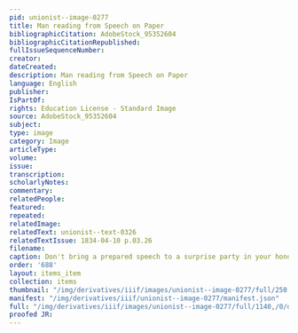 ```yaml
---
pid: unionist--image-0277
title: Man reading from Speech on Paper
bibliographicCitation: AdobeStock_95352604
bibliographicCitationRepublished: 
fullIssueSequenceNumber: 
creator: 
dateCreated: 
description: Man reading from Speech on Paper
language: English
publisher: 
IsPartOf: 
rights: Education License - Standard Image
source: AdobeStock_95352604
subject: 
type: image
category: Image
articleType: 
volume: 
issue: 
transcription: 
scholarlyNotes: 
commentary: 
relatedPeople: 
featured: 
repeated: 
relatedImage: 
relatedText: unionist--text-0326
relatedTextIssue: 1834-04-10 p.03.26
filename: 
caption: Don't bring a prepared speech to a surprise party in your honor!
order: '688'
layout: items_item
collection: items
thumbnail: "/img/derivatives/iiif/images/unionist--image-0277/full/250,/0/default.jpg"
manifest: "/img/derivatives/iiif/unionist--image-0277/manifest.json"
full: "/img/derivatives/iiif/images/unionist--image-0277/full/1140,/0/default.jpg"
proofed JR: 
---
```

